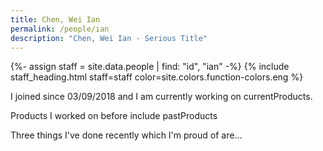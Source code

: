 ```yaml
---
title: Chen, Wei Ian
permalink: /people/ian
description: "Chen, Wei Ian - Serious Title"
---
```


{%- assign staff = site.data.people | find: "id", "ian" -%}
{% include staff_heading.html staff=staff color=site.colors.function-colors.eng %}

<p>I joined since 03/09/2018 and I am currently working on currentProducts.</p>

<p>Products I worked on before include pastProducts</p>

<p>Three things I've done recently which I'm proud of are...</p>

